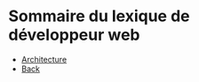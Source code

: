 # Sommaire du lexique de développeur web

- [Architecture](https://github.com/Floriane-MAFFEI/Lexique-Dev/blob/master/Architecture.md)
- [Back](https://github.com/Floriane-MAFFEI/Lexique-Dev/blob/master/Back.md)